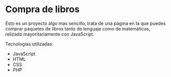 # Compra de libros
Esto es un proyecto algo mas sencillo, trata de una página en la que puedes comprar paquetes de libros tanto de lenguaje como de matemáticas, relizado mayoritariamente con JavaScript.

Tecnologías utilizadas:
* JavaScript
* HTML
* CSS
* PHP
